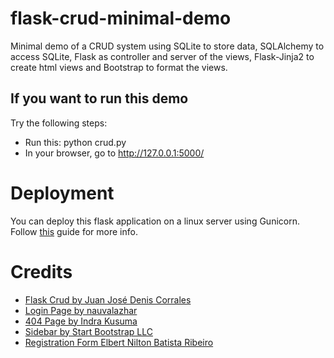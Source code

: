 # flask-crud-minimal-demo
Minimal demo of a CRUD system 
using SQLite to store data, 
SQLAlchemy to access SQLite, 
Flask as controller and server of the views, 
Flask-Jinja2 to create html views 
and Bootstrap to format the views.



If you want to run this demo
-----------------------------

Try the following steps:

  - Run this:   python crud.py 
  - In your browser, go to http://127.0.0.1:5000/

# Deployment
You can deploy this flask application on a linux server using Gunicorn. Follow [this](https://www.digitalocean.com/community/tutorials/how-to-serve-flask-applications-with-gunicorn-and-nginx-on-ubuntu-20-04) guide for more info.


# Credits
- [Flask Crud by Juan José Denis Corrales](https://github.com/jjdenis/flask-crud-minimal-demo)
- [Login Page by nauvalazhar](https://github.com/nauvalazhar/bootstrap-5-login-page/)
- [404 Page by Indra Kusuma](https://github.com/idindrakusuma/simple-404-template)
- [Sidebar by Start Bootstrap LLC](https://github.com/StartBootstrap/startbootstrap-simple-sidebar)
- [Registration Form Elbert Nilton Batista Ribeiro](https://github.com/ElbertRibeiro/Registration-Form)

